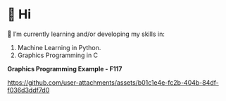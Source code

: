 # 👋 Hi

🌱 I’m currently learning and/or developing my skills in:
1) Machine Learning in Python.
2) Graphics Programming in C

**Graphics Programming Example - F117**

https://github.com/user-attachments/assets/b01c1e4e-fc2b-404b-84df-f036d3ddf7d0
